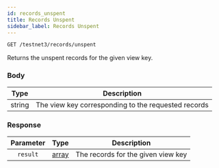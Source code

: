 ```yaml
---
id: records_unspent
title: Records Unspent
sidebar_label: Records Unspent
---
```


```bash title=ENDPOINT
GET /testnet3/records/unspent
```

Returns the unspent records for the given view key.

### Body

|  Type  |                     Description                     |
|:------:|:---------------------------------------------------:|
| string | The view key corresponding to the requested records |

### Response

| Parameter |                 Type                  |            Description             |
|:---------:|:-------------------------------------:|:----------------------------------:|
| `result`  | [array](../../concepts/02_records.md) | The records for the given view key |
